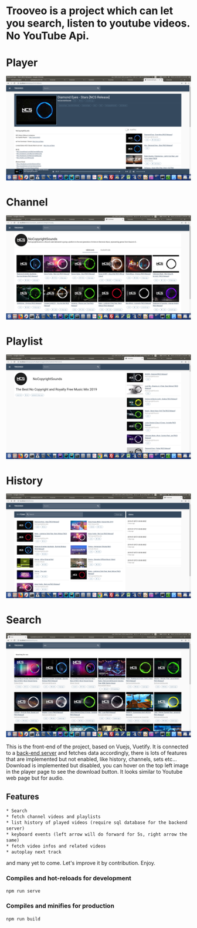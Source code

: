 # Trooveo is a project which can let you search, listen to youtube videos. No YouTube Api.
# Player
![](screenshots/player.png)


# Channel
![](screenshots/channel.png)


# Playlist
![](screenshots/playlist.png)


# History
![](screenshots/history.png)


# Search
![](screenshots/search.png)

This is the front-end of the project, based on Vuejs, Vuetify.
It is connected to a [back-end server](https://github.com/joek85/YouMusic/tree/master) and fetches data accordingly, there is lots of features that are implemented but not enabled, like history, channels, sets etc...
Download is implemented but disabled, you can hover on the top left image in the player page to see the download button.
It looks similar to Youtube web page but for audio.

## Features
```
* Search
* fetch channel videos and playlists
* list history of played videos (require sql database for the backend server)
* keyboard events (left arrow will do forward for 5s, right arrow the same)
* fetch video infos and related videos
* autoplay next track
```
and many yet to come.
Let's improve it by contribution.
Enjoy.

### Compiles and hot-reloads for development
```
npm run serve
```

### Compiles and minifies for production
```
npm run build
```
